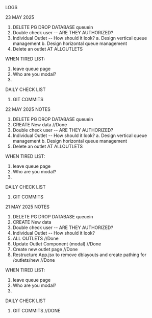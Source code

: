 LOGS

23 MAY 2025

1. DELETE PG DROP DATABASE queuein
2. Double check user -- ARE THEY AUTHORIZED?
3. Individual Outlet -- How should it look?
   a. Design vertical queue management
   b. Design horizontal queue management
4. <i class="fa-solid fa-trash"></i> Delete an outlet AT ALLOUTLETS

WHEN TIRED LIST:

1. leave queue page
2. Who are you modal?
3.

DAILY CHECK LIST

1. GIT COMMITS

22 MAY 2025
NOTES

1. DELETE PG DROP DATABASE queuein
2. CREATE New data //Done
3. Double check user -- ARE THEY AUTHORIZED?
4. Individual Outlet -- How should it look?
   a. Design vertical queue management
   b. Design horizontal queue management
5. <i class="fa-solid fa-trash"></i> Delete an outlet AT ALLOUTLETS

WHEN TIRED LIST:

1. leave queue page
2. Who are you modal?
3.

DAILY CHECK LIST

1. GIT COMMITS

21 MAY 2025
NOTES

1. DELETE PG DROP DATABASE queuein
2. CREATE New data
3. Double check user -- ARE THEY AUTHORIZED?
4. Individual Outlet -- How should it look?
5. ALL OUTLETS //Done
6. Update Outlet Component (modal) //Done
7. Create new outlet page //Done
8. Restructure App.jsx to remove dblayouts and create pathing for /outlets/new //Done

WHEN TIRED LIST:

1. leave queue page
2. Who are you modal?
3.

DAILY CHECK LIST

1. GIT COMMITS //DONE
